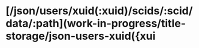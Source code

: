# \[/json/users/xuid\(:xuid\)/scids/:scid/data/:path\]\(work-in-progress/title-storage/json-users-xuid\({xui

